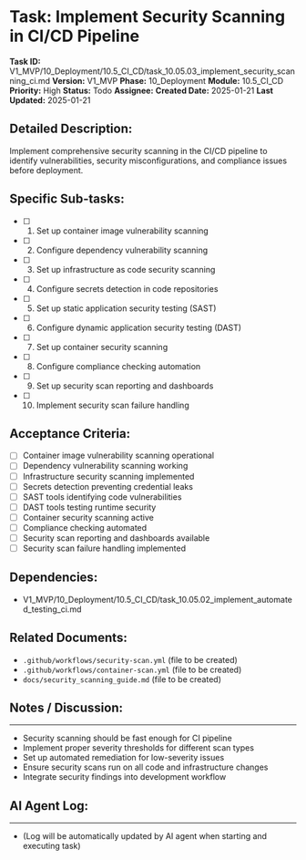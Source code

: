 # Task: Implement Security Scanning in CI/CD Pipeline

**Task ID:** V1_MVP/10_Deployment/10.5_CI_CD/task_10.05.03_implement_security_scanning_ci.md
**Version:** V1_MVP
**Phase:** 10_Deployment
**Module:** 10.5_CI_CD
**Priority:** High
**Status:** Todo
**Assignee:**
**Created Date:** 2025-01-21
**Last Updated:** 2025-01-21

## Detailed Description:
Implement comprehensive security scanning in the CI/CD pipeline to identify vulnerabilities, security misconfigurations, and compliance issues before deployment.

## Specific Sub-tasks:
- [ ] 1. Set up container image vulnerability scanning
- [ ] 2. Configure dependency vulnerability scanning
- [ ] 3. Set up infrastructure as code security scanning
- [ ] 4. Configure secrets detection in code repositories
- [ ] 5. Set up static application security testing (SAST)
- [ ] 6. Configure dynamic application security testing (DAST)
- [ ] 7. Set up container security scanning
- [ ] 8. Configure compliance checking automation
- [ ] 9. Set up security scan reporting and dashboards
- [ ] 10. Implement security scan failure handling

## Acceptance Criteria:
- [ ] Container image vulnerability scanning operational
- [ ] Dependency vulnerability scanning working
- [ ] Infrastructure security scanning implemented
- [ ] Secrets detection preventing credential leaks
- [ ] SAST tools identifying code vulnerabilities
- [ ] DAST tools testing runtime security
- [ ] Container security scanning active
- [ ] Compliance checking automated
- [ ] Security scan reporting and dashboards available
- [ ] Security scan failure handling implemented

## Dependencies:
- V1_MVP/10_Deployment/10.5_CI_CD/task_10.05.02_implement_automated_testing_ci.md

## Related Documents:
- `.github/workflows/security-scan.yml` (file to be created)
- `.github/workflows/container-scan.yml` (file to be created)
- `docs/security_scanning_guide.md` (file to be created)

## Notes / Discussion:
---
* Security scanning should be fast enough for CI pipeline
* Implement proper severity thresholds for different scan types
* Set up automated remediation for low-severity issues
* Ensure security scans run on all code and infrastructure changes
* Integrate security findings into development workflow

## AI Agent Log:
---
* (Log will be automatically updated by AI agent when starting and executing task)